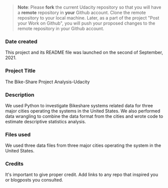 >**Note**: Please **fork** the current Udacity repository so that you will have a **remote** repository in **your** Github account. Clone the remote repository to your local machine. Later, as a part of the project "Post your Work on Github", you will push your proposed changes to the remote repository in your Github account.

### Date created
This project and its README file was launched on the second of September, 2021.

### Project Title
The Bike-Share Project Analysis-Udacity

### Description
We used Python to investigate Bikeshare systems related data for three major cities operating the systems in the United States. We also performed data wrangling to combine the data format from the cities and wrote code to estimate descriptive statistics analysis.

### Files used
We used three data files from three major cities operating the system in the United States.

### Credits
It's important to give proper credit. Add links to any repo that inspired you or blogposts you consulted.
